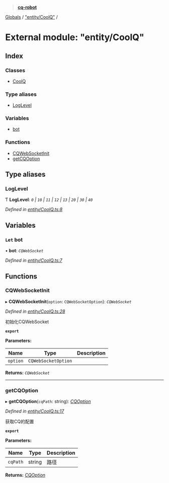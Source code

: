 > **[cq-robot](../README.md)**

[Globals](../globals.md) / ["entity/CoolQ"](_entity_coolq_.md) /

# External module: "entity/CoolQ"

## Index

### Classes

* [CoolQ](../classes/_entity_coolq_.coolq.md)

### Type aliases

* [LogLevel](_entity_coolq_.md#loglevel)

### Variables

* [bot](_entity_coolq_.md#let-bot)

### Functions

* [CQWebSocketInit](_entity_coolq_.md#cqwebsocketinit)
* [getCQOption](_entity_coolq_.md#getcqoption)

## Type aliases

###  LogLevel

Ƭ **LogLevel**: *`0` | `10` | `11` | `12` | `13` | `20` | `30` | `40`*

*Defined in [entity/CoolQ.ts:8](https://github.com/CaoMeiYouRen/node-cq-robot/blob/aeb889b/src/entity/CoolQ.ts#L8)*

## Variables

### `Let` bot

• **bot**: *`CQWebSocket`*

*Defined in [entity/CoolQ.ts:7](https://github.com/CaoMeiYouRen/node-cq-robot/blob/aeb889b/src/entity/CoolQ.ts#L7)*

## Functions

###  CQWebSocketInit

▸ **CQWebSocketInit**(`option`: `CQWebSocketOption`): *`CQWebSocket`*

*Defined in [entity/CoolQ.ts:28](https://github.com/CaoMeiYouRen/node-cq-robot/blob/aeb889b/src/entity/CoolQ.ts#L28)*

初始化CQWebSocket

**`export`** 

**Parameters:**

Name | Type | Description |
------ | ------ | ------ |
`option` | `CQWebSocketOption` |   |

**Returns:** *`CQWebSocket`*

___

###  getCQOption

▸ **getCQOption**(`cqPath`: string): *[CQOption](../interfaces/_entity_cqoption_.cqoption.md)*

*Defined in [entity/CoolQ.ts:17](https://github.com/CaoMeiYouRen/node-cq-robot/blob/aeb889b/src/entity/CoolQ.ts#L17)*

获取CQ的配置

**`export`** 

**Parameters:**

Name | Type | Description |
------ | ------ | ------ |
`cqPath` | string | 路径 |

**Returns:** *[CQOption](../interfaces/_entity_cqoption_.cqoption.md)*